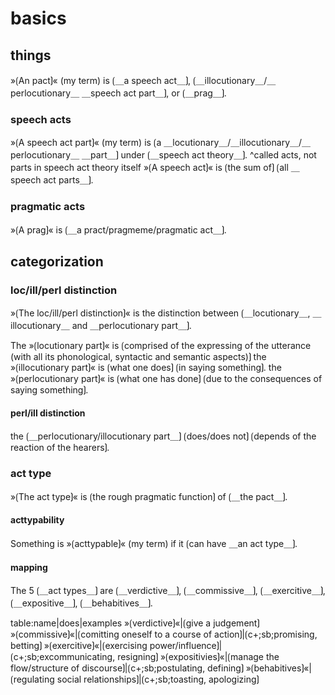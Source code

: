 # basics

## things

»⟮An pact⟯« (my term) is ⟮＿a speech act＿⟯, ⟮＿illocutionary＿/＿perlocutionary＿ ＿speech act part＿⟯, or ⟮＿prag＿⟯.

### speech acts

»⟮A speech act part⟯« (my term) is ⟮a ＿locutionary＿/＿illocutionary＿/＿perlocutionary＿ ＿part＿⟯ under ⟮＿speech act theory＿⟯.
^called acts, not parts in speech act theory itself
»⟮A speech act⟯« is ⟮the sum of⟯ ⟮all ＿speech act parts＿⟯.

### pragmatic acts

»⟮A prag⟯« is ⟮＿a pract/pragmeme/pragmatic act＿⟯.

## categorization

### loc/ill/perl distinction

»⟮The loc/ill/perl distinction⟯« is the distinction between ⟮＿locutionary＿, ＿illocutionary＿ and ＿perlocutionary part＿⟯.


The »⟮locutionary part⟯« is ⟮comprised of the expressing of the utterance (with all its phonological, syntactic and semantic aspects)⟯
the »⟮illocutionary part⟯« is ⟮what one does⟯ ⟮in saying something⟯.
the »⟮perlocutionary part⟯« is ⟮what one has done⟯ ⟮due to the consequences of saying something⟯.

#### perl/ill distinction

the ⟮＿perlocutionary/illocutionary part＿⟯ ⟮does/does not⟯ ⟮depends of the reaction of the hearers⟯.

### act type

»⟮The act type⟯« is ⟮the rough pragmatic function⟯ of ⟮＿the pact＿⟯.

#### acttypability

Something is »⟮acttypable⟯« (my term) if it ⟮can have ＿an act type＿⟯.

#### mapping

The 5 ⟮＿act types＿⟯ are ⟮＿verdictive＿⟯, ⟮＿commissive＿⟯, ⟮＿exercitive＿⟯, ⟮＿expositive＿⟯, ⟮＿behabitives＿⟯.


table:name|does|examples
»⟮verdictive⟯«|⟮give a judgement⟯
»⟮commissive⟯«|⟮comitting oneself to a course of action⟯|⟮c+;sb;promising, betting⟯
»⟮exercitive⟯«|⟮exercising power/influence⟯|⟮c+;sb;excommunicating, resigning⟯
»⟮expositivies⟯«|⟮manage the flow/structure of discourse⟯|⟮c+;sb;postulating, defining⟯
»⟮behabitives⟯«|⟮regulating social relationships⟯|⟮c+;sb;toasting, apologizing⟯
